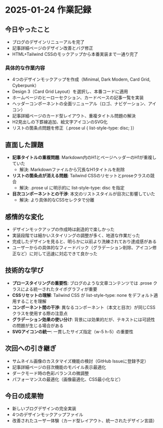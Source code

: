# 2025-01-24 作業記録

## 今日やったこと
- ブログのデザインリニューアルを完了
- 記事詳細ページのデザイン改善とバグ修正
- HTML+Tailwind CSSのモックアップから本番実装まで一通り完了

### 具体的な作業内容
- 4つのデザインモックアップを作成（Minimal, Dark Modern, Card Grid, Cyberpunk）
- Design 3（Card Grid Layout）を選択し、本番コードに適用
- ホームページのヒーローセクション、カードベースの記事一覧を実装
- ヘッダーコンポーネントの全面リニューアル（ロゴ、ナビゲーション、アイコン）
- 記事詳細ページのカード型レイアウト、重複タイトル問題の解決
- H2見出しの下罫線追加、絵文字アイコンのSVG化
- リストの箇条点問題を修正（.prose ul { list-style-type: disc; }）

## 直面した課題
- **記事タイトルの重複問題**: Markdown内のH1とページヘッダーのH1が重複していた
  - 解決: Markdownファイルから冗長なH1タイトルを削除
- **リストの箇条点が消える問題**: Tailwind CSSのリセットとproseクラスの競合
  - 解決: .prose ul に明示的に list-style-type: disc を指定
- **目次コンポーネントとの干渉**: 本文のリストスタイルが目次に影響していた
  - 解決: より具体的なCSSセレクタで分離

## 感情的な変化
- デザインモックアップの作成時は創造的で楽しかった
- 実装段階では細かいスタイリングの調整が多く、地道な作業だった
- 完成したデザインを見ると、明らかに以前より洗練されており達成感がある
- ユーザーからの具体的なフィードバック（グラデーション削除、アイコン修正など）に対して迅速に対応できて良かった

## 技術的な学び
- **プロースタイリングの重要性**: ブログのような文章コンテンツでは .prose クラスによる統一されたタイポグラフィが重要
- **CSSリセットの理解**: Tailwind CSS が list-style-type: none をデフォルト適用することを理解
- **コンポーネント間の干渉**: 異なるコンポーネント（本文と目次）が同じCSSクラスを使用する際の注意点
- **グラデーション効果の使い分け**: 背景には効果的だが、テキストには可読性の問題が生じる場合がある
- **SVGアイコンの統一**: 一貫したサイズ指定（w-5 h-5）の重要性

## 次回への引き継ぎ
- サムネイル画像のカスタマイズ機能の検討（GitHub Issueに登録予定）
- 記事詳細ページの目次機能のモバイル表示最適化
- ダークモード時の色彩バランスの微調整
- パフォーマンスの最適化（画像最適化、CSS最小化など）

## 今日の成果物
- 新しいブログデザインの完全実装
- 4つのデザインモックアップファイル
- 改善されたユーザー体験（カード型レイアウト、統一されたデザイン言語）